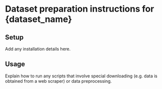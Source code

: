 # Dataset preparation instructions for {dataset_name}

## Setup

Add any installation details here.

## Usage

Explain how to run any scripts that involve special downloading (e.g. data is obtained from a web scraper) or data preprocessing.


